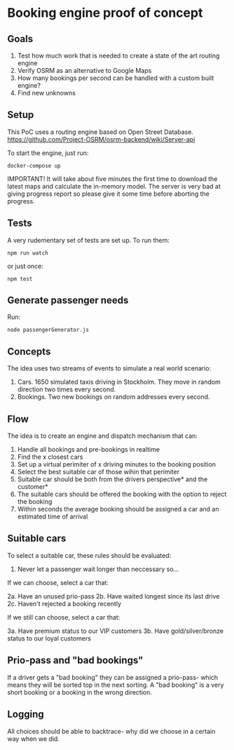 Booking engine proof of concept
===============================


## Goals

1. Test how much work that is needed to create a state of the art routing engine
2. Verify OSRM as an alternative to Google Maps
3. How many bookings per second can be handled with a custom built engine?
4. Find new unknowns

## Setup

This PoC uses a routing engine based on Open Street Database. https://github.com/Project-OSRM/osrm-backend/wiki/Server-api

To start the engine, just run:

    docker-compose up

IMPORTANT! It will take about five minutes the first time to download the latest maps and calculate the in-memory model. The server is very bad at giving progress report so please give it some time before aborting the progress.

## Tests

A very rudementary set of tests are set up. To run them:

    npm run watch

or just once:

    npm test

## Generate passenger needs

Run:

    node passengerGenerator.js

## Concepts

The idea uses two streams of events to simulate a real world scenario:

1. Cars. 1650 simulated taxis driving in Stockholm. They move in random direction two times every second.
2. Bookings. Two new bookings on random addresses every second.

## Flow

The idea is to create an engine and dispatch mechanism that can:

1. Handle all bookings and pre-bookings in realtime
2. Find the x closest cars
3. Set up a virtual perimiter of x driving minutes to the booking position
4. Select the best suitable car of those wihin that perimiter
5. Suitable car should be both from the drivers perspective* and the customer*
6. The suitable cars should be offered the booking with the option to reject the booking
7. Within seconds the average booking should be assigned a car and an estimated time of arrival

## Suitable cars

To select a suitable car, these rules should be evaluated:

1. Never let a passenger wait longer than neccessary so...

If we can choose, select a car that:

2a. Have an unused prio-pass
2b. Have waited longest since its last drive
2c. Haven't rejected a booking recently

If we still can choose, select a car that:

3a. Have premium status to our VIP customers
3b. Have gold/silver/bronze status to our loyal customers


## Prio-pass and "bad bookings"

If a driver gets a "bad booking" they can be assigned a prio-pass- which means they will be sorted top in the next sorting. A "bad booking" is a very short booking or a booking in the wrong direction.

## Logging

All choices should be able to backtrace- why did we choose in a certain way when we did.



